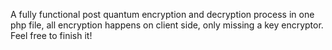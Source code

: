 A fully functional post quantum encryption and decryption process in one php file, all encryption happens on client side, only missing a key encryptor. Feel free to finish it!
